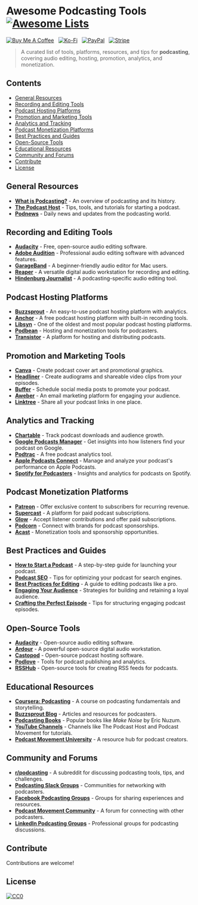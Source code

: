 # Awesome Podcasting Tools [![Awesome Lists](https://srv-cdn.himpfen.io/badges/awesome-lists/awesomelists-flat.svg)](https://github.com/awesomelistsio/awesome)

[![Buy Me A Coffee](https://srv-cdn.himpfen.io/badges/buymeacoffee/buymeacoffee-flat.svg)](https://tinyurl.com/2h9aktmd) &nbsp; [![Ko-Fi](https://srv-cdn.himpfen.io/badges/kofi/kofi-flat.svg)](https://tinyurl.com/d4xnrptz) &nbsp; [![PayPal](https://srv-cdn.himpfen.io/badges/paypal/paypal-flat.svg)](https://tinyurl.com/mr22naua) &nbsp; [![Stripe](https://srv-cdn.himpfen.io/badges/stripe/stripe-flat.svg)](https://tinyurl.com/e8ymxdw3)

> A curated list of tools, platforms, resources, and tips for **podcasting**, covering audio editing, hosting, promotion, analytics, and monetization.

## Contents

- [General Resources](#general-resources)
- [Recording and Editing Tools](#recording-and-editing-tools)
- [Podcast Hosting Platforms](#podcast-hosting-platforms)
- [Promotion and Marketing Tools](#promotion-and-marketing-tools)
- [Analytics and Tracking](#analytics-and-tracking)
- [Podcast Monetization Platforms](#podcast-monetization-platforms)
- [Best Practices and Guides](#best-practices-and-guides)
- [Open-Source Tools](#open-source-tools)
- [Educational Resources](#educational-resources)
- [Community and Forums](#community-and-forums)
- [Contribute](#contribute)
- [License](#license)

## General Resources

- **[What is Podcasting?](https://en.wikipedia.org/wiki/Podcast)** - An overview of podcasting and its history.
- **[The Podcast Host](https://www.thepodcasthost.com/)** - Tips, tools, and tutorials for starting a podcast.
- **[Podnews](https://podnews.net/)** - Daily news and updates from the podcasting world.

## Recording and Editing Tools

- **[Audacity](https://www.audacityteam.org/)** - Free, open-source audio editing software.
- **[Adobe Audition](https://www.adobe.com/products/audition.html)** - Professional audio editing software with advanced features.
- **[GarageBand](https://www.apple.com/mac/garageband/)** - A beginner-friendly audio editor for Mac users.
- **[Reaper](https://www.reaper.fm/)** - A versatile digital audio workstation for recording and editing.
- **[Hindenburg Journalist](https://hindenburg.com/)** - A podcasting-specific audio editing tool.

## Podcast Hosting Platforms

- **[Buzzsprout](https://www.buzzsprout.com/)** - An easy-to-use podcast hosting platform with analytics.
- **[Anchor](https://anchor.fm/)** - A free podcast hosting platform with built-in recording tools.
- **[Libsyn](https://libsyn.com/)** - One of the oldest and most popular podcast hosting platforms.
- **[Podbean](https://www.podbean.com/)** - Hosting and monetization tools for podcasters.
- **[Transistor](https://transistor.fm/)** - A platform for hosting and distributing podcasts.

## Promotion and Marketing Tools

- **[Canva](https://www.canva.com/)** - Create podcast cover art and promotional graphics.
- **[Headliner](https://www.headliner.app/)** - Create audiograms and shareable video clips from your episodes.
- **[Buffer](https://buffer.com/)** - Schedule social media posts to promote your podcast.
- **[Aweber](https://www.aweber.com/)** - An email marketing platform for engaging your audience.
- **[Linktree](https://linktr.ee/)** - Share all your podcast links in one place.

## Analytics and Tracking

- **[Chartable](https://chartable.com/)** - Track podcast downloads and audience growth.
- **[Google Podcasts Manager](https://podcastsmanager.google.com/)** - Get insights into how listeners find your podcast on Google.
- **[Podtrac](https://analytics.podtrac.com/)** - A free podcast analytics tool.
- **[Apple Podcasts Connect](https://podcastsconnect.apple.com/)** - Manage and analyze your podcast's performance on Apple Podcasts.
- **[Spotify for Podcasters](https://podcasters.spotify.com/)** - Insights and analytics for podcasts on Spotify.

## Podcast Monetization Platforms

- **[Patreon](https://www.patreon.com/)** - Offer exclusive content to subscribers for recurring revenue.
- **[Supercast](https://www.supercast.com/)** - A platform for paid podcast subscriptions.
- **[Glow](https://glow.fm/)** - Accept listener contributions and offer paid subscriptions.
- **[Podcorn](https://podcorn.com/)** - Connect with brands for podcast sponsorships.
- **[Acast](https://www.acast.com/)** - Monetization tools and sponsorship opportunities.

## Best Practices and Guides

- **[How to Start a Podcast](https://www.thepodcasthost.com/planning/step-by-step-guide-how-to-start-a-podcast/)** - A step-by-step guide for launching your podcast.
- **[Podcast SEO](https://www.podcastinsights.com/podcast-seo/)** - Tips for optimizing your podcast for search engines.
- **[Best Practices for Editing](https://blog.descript.com/podcast-editing-tips/)** - A guide to editing podcasts like a pro.
- **[Engaging Your Audience](https://www.buzzsprout.com/blog/how-to-engage-your-podcast-audience)** - Strategies for building and retaining a loyal audience.
- **[Crafting the Perfect Episode](https://blog.anchor.fm/perfect-podcast-episode)** - Tips for structuring engaging podcast episodes.

## Open-Source Tools

- **[Audacity](https://www.audacityteam.org/)** - Open-source audio editing software.
- **[Ardour](https://ardour.org/)** - A powerful open-source digital audio workstation.
- **[Castopod](https://castopod.org/)** - Open-source podcast hosting software.
- **[Podlove](https://podlove.org/)** - Tools for podcast publishing and analytics.
- **[RSSHub](https://docs.rsshub.app/en/)** - Open-source tools for creating RSS feeds for podcasts.

## Educational Resources

- **[Coursera: Podcasting](https://www.coursera.org/learn/podcasting)** - A course on podcasting fundamentals and storytelling.
- **[Buzzsprout Blog](https://www.buzzsprout.com/blog)** - Articles and resources for podcasters.
- **[Podcasting Books](https://www.goodreads.com/)** - Popular books like *Make Noise* by Eric Nuzum.
- **[YouTube Channels](https://www.youtube.com/)** - Channels like The Podcast Host and Podcast Movement for tutorials.
- **[Podcast Movement University](https://university.podcastmovement.com/)** - A resource hub for podcast creators.

## Community and Forums

- **[r/podcasting](https://www.reddit.com/r/podcasting/)** - A subreddit for discussing podcasting tools, tips, and challenges.
- **[Podcasting Slack Groups](https://slack.com/)** - Communities for networking with podcasters.
- **[Facebook Podcasting Groups](https://www.facebook.com/)** - Groups for sharing experiences and resources.
- **[Podcast Movement Community](https://podcastmovement.com/)** - A forum for connecting with other podcasters.
- **[LinkedIn Podcasting Groups](https://www.linkedin.com/)** - Professional groups for podcasting discussions.

## Contribute

Contributions are welcome!

## License

[![CC0](https://mirrors.creativecommons.org/presskit/buttons/88x31/svg/by-sa.svg)](http://creativecommons.org/licenses/by-sa/4.0/)
